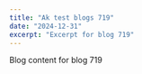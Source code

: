 ```yaml
---
title: "Ak test blogs 719"
date: "2024-12-31"
excerpt: "Excerpt for blog 719"
---
```


Blog content for blog 719